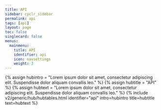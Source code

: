 ```yaml
---
title: API
sidebar: cyclr_sidebar
permalink: api
tags: [api]
layout: page
toc: false
singlecard: false
menus:
  mainmenu:
    title: API
    identifier: api
    icon: navsettings
    weight: 3
---
```

{% assign hubintro = "Lorem ipsum dolor sit amet, consectetur adipiscing elit. Suspendisse dolor aliquam convallis leo." %}
{% assign hubtitle = "API" %}
{% assign hubtext = "Lorem ipsum dolor sit amet, consectetur adipiscing elit. Suspendisse dolor aliquam convallis leo." %}
{% include v2/generic/hub/hubtables.html identifier="api" intro=hubintro title=hubtitle text=hubtext %}